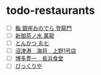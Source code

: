 # todo-restaurants

- [ ] [鮨 銀座おのでら 登龍門](https://onodera-group.com/touryumon/)
- [ ] [新御茶ノ水 萬龍](https://tabelog.com/tokyo/A1310/A131002/13246044/)
- [ ] [とんかつ 丸七](https://tabelog.com/tokyo/A1313/A131303/13263014/)
- [ ] [沼津港　海将　上野1号店](https://tabelog.com/tokyo/A1311/A131101/13157499/)
- [ ] [博多豊一　長浜食堂](https://hakata-toyoichi.owst.jp/)
- [ ] [びっくりや](https://tabelog.com/mie/A2402/A240202/24004532/)
